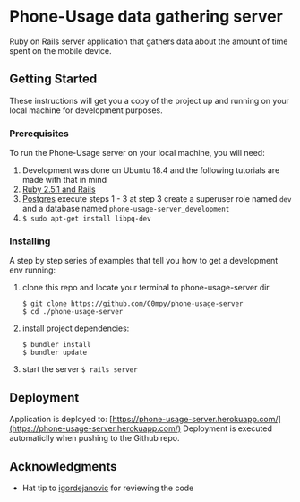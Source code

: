 # Phone-Usage data gathering server
Ruby on Rails server application that gathers data about the amount of time spent on the mobile device.

## Getting Started
These instructions will get you a copy of the project up and running on your local machine for development purposes.

### Prerequisites
To run the Phone-Usage server on your local machine, you will need:
1. Development was done on Ubuntu 18.4 and the following tutorials are made with that in mind
2. [Ruby 2.5.1 and Rails](https://www.digitalocean.com/community/tutorials/how-to-install-ruby-on-rails-with-rbenv-on-ubuntu-18-04)
3. [Postgres](https://www.digitalocean.com/community/tutorials/how-to-install-ruby-on-rails-with-rbenv-on-ubuntu-18-04)
	execute steps 1 - 3
	at step 3 create a superuser role named `dev` and a database named `phone-usage-server_development`
4. `$ sudo apt-get install libpq-dev`

### Installing
A step by step series of examples that tell you how to get a development env running:
1. clone this repo and locate your terminal to phone-usage-server dir
	```
	$ git clone https://github.com/C0mpy/phone-usage-server
	$ cd ./phone-usage-server
	```
2. install project dependencies:
	```
	$ bundler install
	$ bundler update
	```
3. start the server 
	```$ rails server```

## Deployment
Application is deployed to: [https://phone-usage-server.herokuapp.com/](https://phone-usage-server.herokuapp.com/)
Deployment is executed automaticlly when pushing to the Github repo.

## Acknowledgments
* Hat tip to [igordejanovic](https://github.com/igordejanovic) for reviewing the code